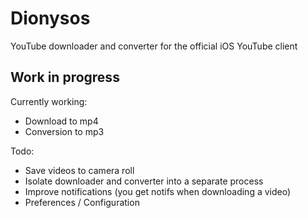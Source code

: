# Dionysos

YouTube downloader and converter for the official iOS YouTube client  

## Work in progress  

Currently working:
- Download to mp4
- Conversion to mp3  

Todo:  
- Save videos to camera roll
- Isolate downloader and converter into a separate process
- Improve notifications (you get notifs when downloading a video)
- Preferences / Configuration

